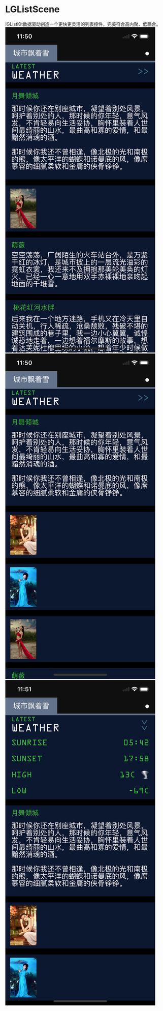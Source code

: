 # LGListScene
IGListKit数据驱动创造一个更快更灵活的列表控件，完美符合高内聚、低耦合。
![Image text](https://github.com/fengsong1990/LGListScene/raw/master/11.png)
![Image text](https://github.com/fengsong1990/LGListScene/raw/master/21.png)
![Image text](https://github.com/fengsong1990/LGListScene/raw/master/31.png)
